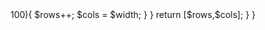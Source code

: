 <?php
class Solution {
    function numberOfLines($widths, $S) {
        $S = str_split($S);
        $rows = 1;
        $cols = 0;
        foreach($S as $s){
            $width = $widths[ord($s)-ord('a')];
            $cols += $width;
            if($cols>100){
                $rows++;
                $cols = $width;
            }
        }
        return [$rows,$cols];
    }
}
